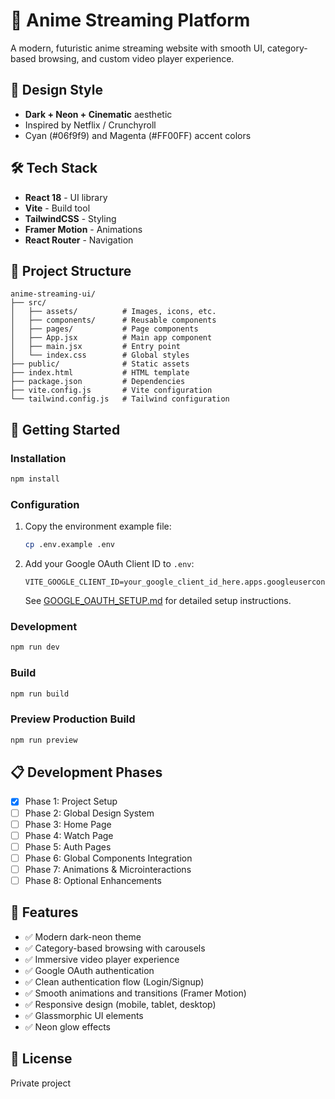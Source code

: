 # 🎌 Anime Streaming Platform

A modern, futuristic anime streaming website with smooth UI, category-based browsing, and custom video player experience.

## 🎨 Design Style
- **Dark + Neon + Cinematic** aesthetic
- Inspired by Netflix / Crunchyroll
- Cyan (#06f9f9) and Magenta (#FF00FF) accent colors

## 🛠️ Tech Stack
- **React 18** - UI library
- **Vite** - Build tool
- **TailwindCSS** - Styling
- **Framer Motion** - Animations
- **React Router** - Navigation

## 📁 Project Structure
```
anime-streaming-ui/
├── src/
│   ├── assets/          # Images, icons, etc.
│   ├── components/      # Reusable components
│   ├── pages/           # Page components
│   ├── App.jsx          # Main app component
│   ├── main.jsx         # Entry point
│   └── index.css        # Global styles
├── public/              # Static assets
├── index.html           # HTML template
├── package.json         # Dependencies
├── vite.config.js       # Vite configuration
└── tailwind.config.js   # Tailwind configuration
```

## 🚀 Getting Started

### Installation
```bash
npm install
```

### Configuration
1. Copy the environment example file:
   ```bash
   cp .env.example .env
   ```

2. Add your Google OAuth Client ID to `.env`:
   ```env
   VITE_GOOGLE_CLIENT_ID=your_google_client_id_here.apps.googleusercontent.com
   ```

   See [GOOGLE_OAUTH_SETUP.md](./GOOGLE_OAUTH_SETUP.md) for detailed setup instructions.

### Development
```bash
npm run dev
```

### Build
```bash
npm run build
```

### Preview Production Build
```bash
npm run preview
```

## 📋 Development Phases
- [x] Phase 1: Project Setup
- [ ] Phase 2: Global Design System
- [ ] Phase 3: Home Page
- [ ] Phase 4: Watch Page
- [ ] Phase 5: Auth Pages
- [ ] Phase 6: Global Components Integration
- [ ] Phase 7: Animations & Microinteractions
- [ ] Phase 8: Optional Enhancements

## 🎯 Features
- ✅ Modern dark-neon theme
- ✅ Category-based browsing with carousels
- ✅ Immersive video player experience
- ✅ Google OAuth authentication
- ✅ Clean authentication flow (Login/Signup)
- ✅ Smooth animations and transitions (Framer Motion)
- ✅ Responsive design (mobile, tablet, desktop)
- ✅ Glassmorphic UI elements
- ✅ Neon glow effects

## 📝 License
Private project
